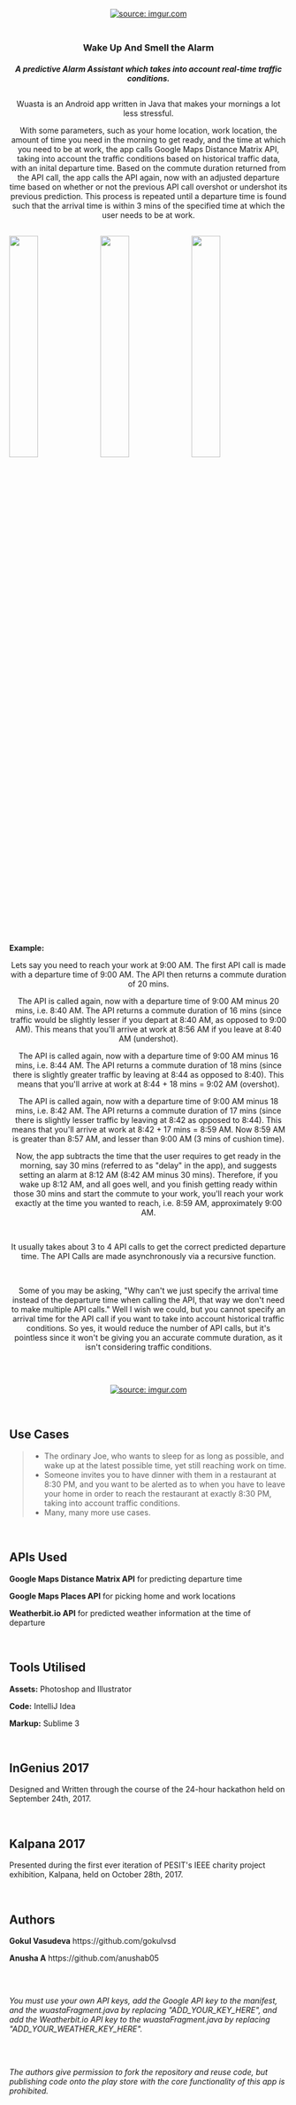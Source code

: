<p align="center">
<a href="https://imgur.com/JF4WNim"><img src="https://i.imgur.com/JF4WNim.png" title="source: imgur.com" /></a></p>
<p align="center">
  
 <h3 align="center"> <br>
  Wake Up And Smell the Alarm
  <br> </h3>
 
<h5 align="center">A predictive <strong>Alarm Assistant</strong> which takes into account real-time traffic conditions.</h5>

## 

<p align="center">Wuasta is an Android app written in Java that makes your mornings a lot less stressful. </p>
<p align="center">With some parameters, such as your home location, work location, the amount of time you need in the morning to get ready, and the time at which you need to be at work, the app calls Google Maps Distance Matrix API, taking into account the traffic conditions based on historical traffic data, with an inital departure time. Based on the commute duration returned from the API call, the app calls the API again, now with an adjusted departure time based on whether or not the previous API call overshot or undershot its previous prediction. This process is repeated until a departure time is found such that the arrival time is within 3 mins of the specified time at which the user needs to be at work.   </p>

## 

<img src="https://media.giphy.com/media/3ov9jDlwwCcW0vHTW0/giphy.gif" width="32%" /> <img src="https://media.giphy.com/media/l378rjcaWyElged7G/giphy.gif" width="32%" /> 
<img src="https://media.giphy.com/media/3ov9k91ni6ILZV7fGw/giphy.gif" width="32%" />

## 

<strong>Example:</strong>
<p align="center">Lets say you need to reach your work at 9:00 AM. The first API call is made with a departure time of 9:00 AM. The API then returns a commute duration of 20 mins.</p>

<p align="center">The API is called again, now with a departure time of 9:00 AM minus 20 mins, i.e. 8:40 AM. The API returns a commute duration of 16 mins (since traffic would be slightly lesser if you depart at 8:40 AM, as opposed to 9:00 AM). This means that you'll arrive at work at 8:56 AM if you leave at 8:40 AM (undershot).</p>

<p align="center">The API is called again, now with a departure time of 9:00 AM minus 16 mins, i.e. 8:44 AM. The API returns a commute duration of 18 mins (since there is slightly greater traffic by leaving at 8:44 as opposed to 8:40). This means that you'll arrive at work at 8:44 + 18 mins = 9:02 AM (overshot).</p>

<p align="center">The API is called again, now with a departure time of 9:00 AM minus 18 mins, i.e. 8:42 AM. The API returns a commute duration of 17 mins (since there is slightly lesser traffic by leaving at 8:42 as opposed to 8:44). This means that you'll arrive at work at 8:42 + 17 mins = 8:59 AM. Now 8:59 AM is greater than 8:57 AM, and lesser than 9:00 AM (3 mins of cushion time).</p>

<p align="center">Now, the app subtracts the time that the user requires to get ready in the morning, say 30 mins (referred to as "delay" in the app), and suggests setting an alarm at 8:12 AM (8:42 AM minus 30 mins). Therefore, if you wake up 8:12 AM, and all goes well, and you finish getting ready within those 30 mins and start the commute to your work, you'll reach your work exactly at the time you wanted to reach, i.e. 8:59 AM, approximately 9:00 AM.</p>

<br />

<p align="center">It usually takes about 3 to 4 API calls to get the correct predicted departure time. The API Calls are made asynchronously via a recursive function.</p>

<br />

<p align="center">Some of you may be asking, "Why can't we just specify the arrival time instead of the departure time when calling the API, that way we don't need to make multiple API calls." Well I wish we could, but you cannot specify an arrival time for the API call if you want to take into account historical traffic conditions. So yes, it would reduce the number of API calls, but it's pointless since it won't be giving you an accurate commute duration, as it isn't considering traffic conditions. </p>

## 

<br />

<p align="center"><a href="https://imgur.com/ahjwoTN"><img src="https://i.imgur.com/ahjwoTN.png" title="source: imgur.com" /></a></p>

<br />

## Use Cases
> * The ordinary Joe, who wants to sleep for as long as possible, and wake up at the latest possible time, yet still reaching work on time.
> * Someone invites you to have dinner with them in a restaurant at 8:30 PM, and you want to be alerted as to when you have to leave your home in order to reach the restaurant at exactly 8:30 PM, taking into account traffic conditions.
> * Many, many more use cases.

<br />

## APIs Used
<p><strong>Google Maps Distance Matrix API</strong> for predicting departure time</p>
<p><strong>Google Maps Places API</strong> for picking home and work locations</p>
<p><strong>Weatherbit.io API</strong> for predicted weather information at the time of departure</p>



<br />

## Tools Utilised
 <p> <strong>Assets:</strong> Photoshop and Illustrator </p>
 <p> <strong>Code:</strong> IntelliJ Idea </p>
 <p> <strong>Markup:</strong> Sublime 3 </p>
 
 <br />

## InGenius 2017
  Designed and Written through the course of the 24-hour hackathon held on September 24th, 2017.

<br />

## Kalpana 2017
  Presented during the first ever iteration of PESIT's IEEE charity project exhibition, Kalpana, held on October 28th, 2017.

<br />

## Authors
<p><strong>Gokul Vasudeva</strong>   https://github.com/gokulvsd</p>
<p><strong>Anusha A</strong>   https://github.com/anushab05</p>

<br />

##
*You must use your own API keys, add the Google API key to the manifest, and the wuastaFragment.java by replacing "ADD_YOUR_KEY_HERE",
and add the Weatherbit.io API key to the wuastaFragment.java by replacing "ADD_YOUR_WEATHER_KEY_HERE".*

<br />

##
*The authors give permission to fork the repository and reuse code, but publishing code onto the play store with the core functionality of this app is prohibited.*
